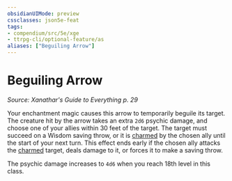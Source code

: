 ```yaml
---
obsidianUIMode: preview
cssclasses: json5e-feat
tags:
- compendium/src/5e/xge
- ttrpg-cli/optional-feature/as
aliases: ["Beguiling Arrow"]
---
```

# Beguiling Arrow
*Source: Xanathar's Guide to Everything p. 29*  

Your enchantment magic causes this arrow to temporarily beguile its target. The creature hit by the arrow takes an extra `2d6` psychic damage, and choose one of your allies within 30 feet of the target. The target must succeed on a Wisdom saving throw, or it is [charmed](/3-Mechanics/CLI/rules/conditions.md#charmed) by the chosen ally until the start of your next turn. This effect ends early if the chosen ally attacks the [charmed](/3-Mechanics/CLI/rules/conditions.md#charmed) target, deals damage to it, or forces it to make a saving throw.

The psychic damage increases to `4d6` when you reach 18th level in this class.
